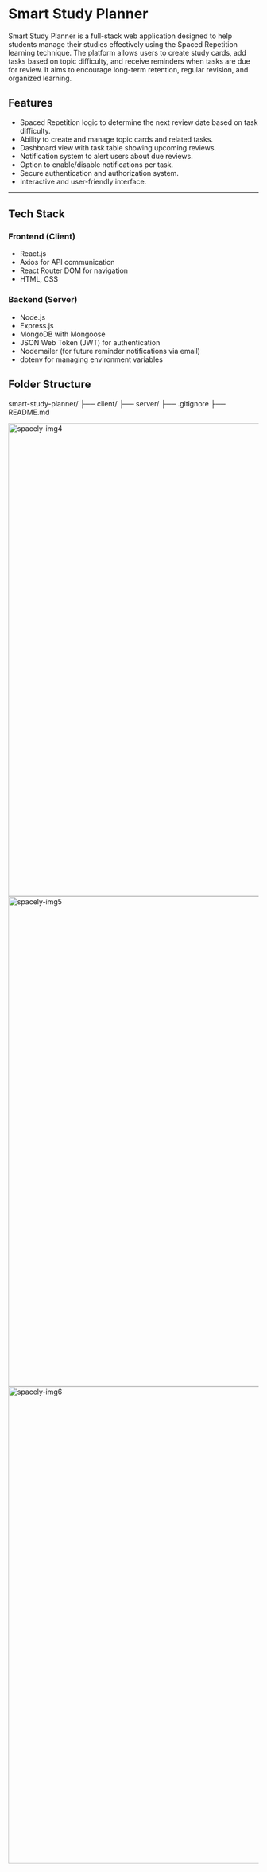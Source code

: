 # Smart Study Planner

Smart Study Planner is a full-stack web application designed to help students manage their studies effectively using the Spaced Repetition learning technique. The platform allows users to create study cards, add tasks based on topic difficulty, and receive reminders when tasks are due for review. It aims to encourage long-term retention, regular revision, and organized learning.


## Features

- Spaced Repetition logic to determine the next review date based on task difficulty.
- Ability to create and manage topic cards and related tasks.
- Dashboard view with task table showing upcoming reviews.
- Notification system to alert users about due reviews.
- Option to enable/disable notifications per task.
- Secure authentication and authorization system.
- Interactive and user-friendly interface.

---

## Tech Stack

### Frontend (Client)
- React.js
- Axios for API communication
- React Router DOM for navigation
- HTML, CSS 

### Backend (Server)
- Node.js
- Express.js
- MongoDB with Mongoose
- JSON Web Token (JWT) for authentication
- Nodemailer (for future reminder notifications via email)
- dotenv for managing environment variables


## Folder Structure

smart-study-planner/
├── client/ 
├── server/
├── .gitignore
├── README.md

<img width="1887" height="952" alt="spacely-img4" src="https://github.com/user-attachments/assets/7d0da33e-769e-4f4a-a13f-55a48979ac09" />

<img width="1855" height="986" alt="spacely-img5" src="https://github.com/user-attachments/assets/e0fd9ceb-9cfa-4f9d-83a0-bc88031ccb3b" />

<img width="1832" height="960" alt="spacely-img6" src="https://github.com/user-attachments/assets/13f9c984-9bc6-4e3c-8143-799f9b010995" />

